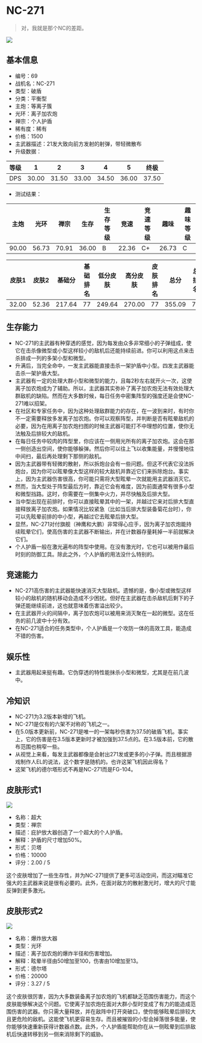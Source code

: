 # NC-271

> 对，我就是那个NC的差距。

<img src="/ships/ship_69.png" style={{zoom:1}}/>

## 基本信息

- 编号：69
- 战机名：NC-271
- 类型：破盾
- 分类：平衡型
- 主炮：等离子簇
- 光环：离子加农炮
- 禅宗：个人护盾
- 稀有度：稀有
- 价格：1500
- 主武器描述：21发大致向前方发射的射弹，带轻微散布
- 升级数据：

| 等级 | 1 | 2 | 3 | 4 | 5 | 终极 |
|--|--|--|--|--|--|--|
| DPS | 30.00 | 31.50 | 33.00 | 34.50 | 36.00 | 37.50 |

- 测试结果：

| 主炮 | 光环 | 禅宗 | 生存 | 生存等级 | 竞速 | 竞速等级 | 趣味 | 趣味等级 |
|--|--|--|--|--|--|--|--|--|
| 90.00 | 56.73 | 70.91 | 36.00 | B | 22.36 | C+ | 26.73 | C |

| 皮肤1 | 皮肤2 | 基础分 | 基础排名 | 低分皮肤 | 高分皮肤 | 皮肤排名 | 总分 | 总排名 |
|--|--|--|--|--|--|--|--|--|
| 32.00 | 52.36 | 217.64 | 77 | 249.64 | 270.00 | 77 | 355.09 | 76 |

## 生存能力

- NC-271的主武器有种穿透的感觉，因为每发由众多非常细小的子弹组成，使它在击杀像微型或小型这样较小的敌机后还能持续前进。你可以利用这点来击杀排成一列的多架小型和微型。
- 升满后，当完全命中，一发主武器能直接击杀一架护盾中小型。四发主武器能击杀一架护盾大型。
- 主武器有一定的处理大群小型和微型的能力，且每2秒左右就开火一次，这使离子加农炮成为了辅助。所以，主武器其实弥补了离子加农炮无法有效处理大群敌机的缺陷。然而在大多数时候，每日任务中密集阵型的强度还是会使NC-271难以招架。
- 在社区和专家任务中，因为这种处理敌群能力的存在，在一波到来时，有时你不一定需要释放多发离子加农炮。你可以观察阵型，并判断是否有眩晕敌机的必要，因为在用离子加农炮扫图的时候主武器可能打不中理想的位置，使你无法触及后排较大的敌机。
- 在每日任务中较肉的阵型里，你应该在一侧用光所有的离子加农炮。这会在那一侧创造出空间，使你能够躲弹。然后你可以往上飞以收集能量，并慢慢地往中间扫，最后再处理剩下那侧的敌机。
- 因为主武器带有轻微的散射，所以拆炮台会有一些问题。但这不代表它没法拆炮台，因为你可以眩晕像大型这样的较大敌机并靠近它们来拆除炮台。事实上，因为主武器伤害很高，你可能只需将大型眩晕一次就能用主武器消灭它。
- 然而，当大型处于阵型最后方时，靠近它会有难度，因为前面通常有很多小型和微型挡路。这时，你需要在一侧集中火力，并尽快触及后排大型。
- 当中型出现在前排时，你可以直接眩晕其中的一架，并越过它来对后排大型直接释放离子加农炮。如果情况比较紧急（比如当后排大型装备菊花台时），你可以先眩晕前排的中小型，再越过它去眩晕后排大型。
- 显然，NC-271对付旗舰（神鹰和大鹏）非常得心应手，因为离子加农炮能持续眩晕它们，使高伤害的主武器不断输出，并在计数器存量耗掉一半前就解决它们。
- 个人护盾一般在激光遍布的阵型中使用。在没有激光时，它也可以被用作最后时刻的防御工具。除此之外，个人护盾的用法没什么特别的。

## 竞速能力

- NC-271高伤害的主武器能快速消灭大型敌机。遗憾的是，像小型或微型这样较小的敌机的随机移动会造成不少困扰。但好在主武器在击杀敌机后剩下的子弹还能继续前进，这也就意味着伤害溢出较少。
- 在主武器开火的间隔中，离子加农炮可以被用来消灭聚在一起的微型。这在任务的前几波中十分有效。
- 在NC-271适合的任务类型中，个人护盾是一个攻防一体的高效工具，能造成不错的伤害。

## 娱乐性

- 主武器用起来挺有趣。它伪穿透的特性能抹杀小型和微型，尤其是在前几波中。

## 冷知识

- NC-271为3.2版本新增的飞机。
- NC-271是仅有的六架不对称的飞机之一。
- 在5.0版本更新前，NC-271是唯一的一架每秒伤害为37.5的破盾飞机。事实上，它的伤害是在3.5版本更新时才被加强到37.5点的。在3.5版本前，它的散布范围也稍窄一些。
- 从视觉上来看，每发主武器都像是会射出271发或更多的小子弹。而且根据游戏制作人EL的说法，这个数字是随机的。也许这架飞机因此得名？
- 这架飞机的德尔塔形式不再是NC-271而是FG-104。

## 皮肤形式1

<img src="/ships/ship_69_apex_1.png" style={{zoom:1}}/>

- 名称：超大
- 类型：禅宗
- 描述：庇护放大器创造了一个超大的个人护盾。
- 解释：护盾的尺寸增加50%。
- 形式：贝塔
- 价格：10000
- 评分：2.00 / 5

这个皮肤增加了一些生存性，并为NC-271提供了更多可活动空间，而这对瞄准它强大的主武器来说是很有必要的。此外，在面对敌方的散射激光时，增大的尺寸能反弹到更多激光。

## 皮肤形式2

<img src="/ships/ship_69_apex_2.png" style={{zoom:1}}/>

- 名称：爆炸放大器
- 类型：光环
- 描述：离子加农炮的爆炸半径和伤害增加。
- 解释：眩晕半径由50增加至100，伤害由10增加至13。
- 形式：德尔塔
- 价格：20000
- 评分：3.27 / 5

这个皮肤很厉害，因为大多数装备离子加农炮的飞机都缺乏范围伤害能力，而这个皮肤能够解决这个问题。它使离子加农炮在面对大群小型时变成了有力的能造成范围伤害的武器。你只需大量释放，并在敌阵中打开突破口，使你能够眩晕后排较大且更危险的敌机。这能使飞机更容易生存。而且被摧毁的小型会掉落很多能量，使你能够快速重新获得计数器点数。此外，个人护盾能帮助你在从一侧眩晕到后排敌机后快速转移到另一侧来消除剩下的威胁。
